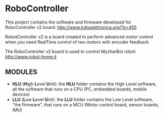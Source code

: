 RoboController
==============

This project contains the software and firmware developed for RoboController v2 board: http://www.tuttoelettronica.org/?p=455

RobotController v2 is a board created to perform advanced motor control when you need RealTime control of two motors with encoder feedback. 

The RoboController v2 board is used to control MyzharBot robot: http://www.robot-home.it

MODULES
-------

* **HLU** (**H**igh **L**evel **U**nit): the **HLU** folder contains the High Level software, all the software that runs on a CPU (PC, embedded boards, mobile devices)
* **LLU** (**L**ow **L**evel **U**nit): the **LLU** folder contains the Low Level software, "the firmware", that runs on a MCU (Motor control board, sensor boards, IMU)
